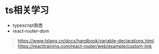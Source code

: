 # ts相关学习
- typescript熟悉
- react-router-dom
> https://www.tslang.cn/docs/handbook/variable-declarations.html
> https://reacttraining.com/react-router/web/example/custom-link